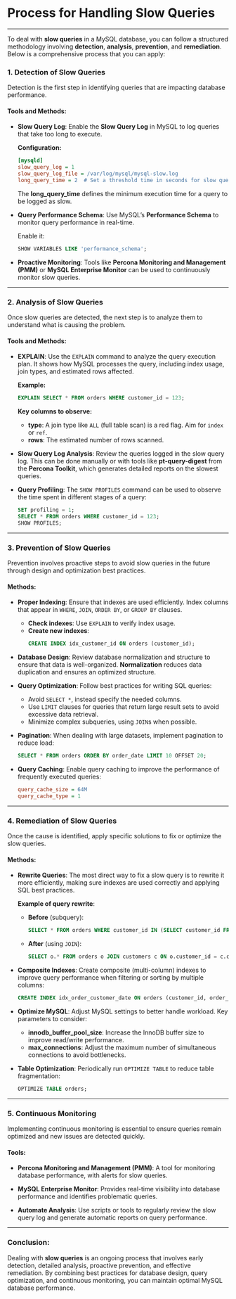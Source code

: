# **Process for Handling Slow Queries**
---
To deal with **slow queries** in a MySQL database, you can follow a structured methodology involving **detection**, **analysis**, **prevention**, and **remediation**. Below is a comprehensive process that you can apply:

### 1. **Detection of Slow Queries**

Detection is the first step in identifying queries that are impacting database performance.

#### Tools and Methods:
- **Slow Query Log**: Enable the **Slow Query Log** in MySQL to log queries that take too long to execute.

  **Configuration:**
  ```ini
  [mysqld]
  slow_query_log = 1
  slow_query_log_file = /var/log/mysql/mysql-slow.log
  long_query_time = 2  # Set a threshold time in seconds for slow queries.
  ```
  
  The **long_query_time** defines the minimum execution time for a query to be logged as slow.

- **Query Performance Schema**: Use MySQL’s **Performance Schema** to monitor query performance in real-time.
  
  Enable it:
  ```sql
  SHOW VARIABLES LIKE 'performance_schema';
  ```

- **Proactive Monitoring**: Tools like **Percona Monitoring and Management (PMM)** or **MySQL Enterprise Monitor** can be used to continuously monitor slow queries.

---

### 2. **Analysis of Slow Queries**

Once slow queries are detected, the next step is to analyze them to understand what is causing the problem.

#### Tools and Methods:
- **EXPLAIN**: Use the `EXPLAIN` command to analyze the query execution plan. It shows how MySQL processes the query, including index usage, join types, and estimated rows affected.

  **Example:**
  ```sql
  EXPLAIN SELECT * FROM orders WHERE customer_id = 123;
  ```
  **Key columns to observe:**
  - **type**: A join type like `ALL` (full table scan) is a red flag. Aim for `index` or `ref`.
  - **rows**: The estimated number of rows scanned.

- **Slow Query Log Analysis**: Review the queries logged in the slow query log. This can be done manually or with tools like **pt-query-digest** from the **Percona Toolkit**, which generates detailed reports on the slowest queries.

- **Query Profiling**: The `SHOW PROFILES` command can be used to observe the time spent in different stages of a query:
  ```sql
  SET profiling = 1;
  SELECT * FROM orders WHERE customer_id = 123;
  SHOW PROFILES;
  ```

---

### 3. **Prevention of Slow Queries**

Prevention involves proactive steps to avoid slow queries in the future through design and optimization best practices.

#### Methods:
- **Proper Indexing**: Ensure that indexes are used efficiently. Index columns that appear in `WHERE`, `JOIN`, `ORDER BY`, or `GROUP BY` clauses.
  - **Check indexes**: Use `EXPLAIN` to verify index usage.
  - **Create new indexes**:
    ```sql
    CREATE INDEX idx_customer_id ON orders (customer_id);
    ```

- **Database Design**: Review database normalization and structure to ensure that data is well-organized. **Normalization** reduces data duplication and ensures an optimized structure.

- **Query Optimization**: Follow best practices for writing SQL queries:
  - Avoid `SELECT *`, instead specify the needed columns.
  - Use `LIMIT` clauses for queries that return large result sets to avoid excessive data retrieval.
  - Minimize complex subqueries, using `JOIN`s when possible.

- **Pagination**: When dealing with large datasets, implement pagination to reduce load:
  ```sql
  SELECT * FROM orders ORDER BY order_date LIMIT 10 OFFSET 20;
  ```

- **Query Caching**: Enable query caching to improve the performance of frequently executed queries:
  ```ini
  query_cache_size = 64M
  query_cache_type = 1
  ```

---

### 4. **Remediation of Slow Queries**

Once the cause is identified, apply specific solutions to fix or optimize the slow queries.

#### Methods:
- **Rewrite Queries**: The most direct way to fix a slow query is to rewrite it more efficiently, making sure indexes are used correctly and applying SQL best practices.

  **Example of query rewrite**:
  - **Before** (subquery):
    ```sql
    SELECT * FROM orders WHERE customer_id IN (SELECT customer_id FROM customers WHERE status = 'active');
    ```
  - **After** (using `JOIN`):
    ```sql
    SELECT o.* FROM orders o JOIN customers c ON o.customer_id = c.customer_id WHERE c.status = 'active';
    ```

- **Composite Indexes**: Create composite (multi-column) indexes to improve query performance when filtering or sorting by multiple columns:
  ```sql
  CREATE INDEX idx_order_customer_date ON orders (customer_id, order_date);
  ```

- **Optimize MySQL**: Adjust MySQL settings to better handle workload. Key parameters to consider:
  - **innodb_buffer_pool_size**: Increase the InnoDB buffer size to improve read/write performance.
  - **max_connections**: Adjust the maximum number of simultaneous connections to avoid bottlenecks.

- **Table Optimization**: Periodically run `OPTIMIZE TABLE` to reduce table fragmentation:
  ```sql
  OPTIMIZE TABLE orders;
  ```

---

### 5. **Continuous Monitoring**

Implementing continuous monitoring is essential to ensure queries remain optimized and new issues are detected quickly.

#### Tools:
- **Percona Monitoring and Management (PMM)**: A tool for monitoring database performance, with alerts for slow queries.
- **MySQL Enterprise Monitor**: Provides real-time visibility into database performance and identifies problematic queries.

- **Automate Analysis**: Use scripts or tools to regularly review the slow query log and generate automatic reports on query performance.

---

### Conclusion:
Dealing with **slow queries** is an ongoing process that involves early detection, detailed analysis, proactive prevention, and effective remediation. By combining best practices for database design, query optimization, and continuous monitoring, you can maintain optimal MySQL database performance.
